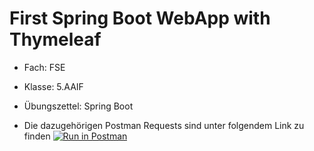 # First Spring Boot WebApp with Thymeleaf

* Fach: FSE
* Klasse: 5.AAIF
* Übungszettel: Spring Boot



* Die dazugehörigen Postman Requests sind unter folgendem Link zu finden
[![Run in Postman](https://run.pstmn.io/button.svg)](https://app.getpostman.com/run-collection/601819bfa4083add7966)
